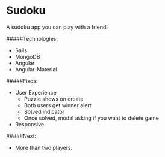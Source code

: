 # Sudoku

A sudoku app you can play with a friend!


#####Technologies:

- Sails
- MongoDB
- Angular
- Angular-Material


#####Fixes:

- User Experience
  - Puzzle shows on create
  - Both users get winner alert
  - Solved indicator
  - Once solved, modal asking if you want to delete game
- Responsive

#####Next:
- More than two players.
